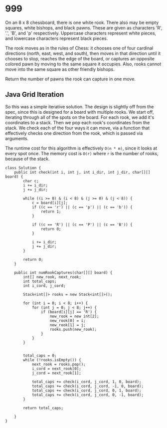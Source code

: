 # 999

On an 8 x 8 chessboard, there is one white rook.  There also may be empty squares, white bishops, and black pawns.  These are given as characters 'R', '.', 'B', and 'p' respectively. Uppercase characters represent white pieces, and lowercase characters represent black pieces.

The rook moves as in the rules of Chess: it chooses one of four cardinal directions (north, east, west, and south), then moves in that direction until it chooses to stop, reaches the edge of the board, or captures an opposite colored pawn by moving to the same square it occupies.  Also, rooks cannot move into the same square as other friendly bishops.

Return the number of pawns the rook can capture in one move.

## Java Grid Iteration

So this was a simple iterative solution. The design is slightly off from the spec, since this is designed for a board with multiple rooks. We start off, iterating through all of the spots on the board. For each rook, we add it's coordinates to a stack. Then we pop each rook's coordinates from the stack. We check each of the four ways it can move, via a function that effectively checks one direction from the rook, which is passed via arguments.

The runtime cost for this algorithm is effectively `O(n * m)`, since it looks at every spot once. The memory cost is `O(r)` where `r` is the number of rooks, because of the stack.

```
class Solution {
    public int check(int i, int j, int i_dir, int j_dir, char[][] board) {
        char c;
        i += i_dir;
        j += j_dir;
              
        while ((i >= 0) & (i < 8) & (j >= 0) & (j < 8)) {
            c = board[i][j];
            if ((c == 'r') || (c == 'p') || (c == 'b')) {
                return 1;
            }
            
            if ((c == 'R') || (c == 'P') || (c == 'B')) {
                return 0;
            }
            
            i += i_dir;
            j += j_dir;
        }
        
        return 0;
    }
    
    public int numRookCaptures(char[][] board) {
        int[] new_rook, next_rook;
        int total_caps;
        int i_cord, j_cord;
        
        Stack<int[]> rooks = new Stack<int[]>();
        
        for (int i = 0; i < 8; i++) {
            for (int j = 0; j < 8; j++) {
                if (board[i][j] == 'R') {
                    new_rook = new int[2];
                    new_rook[0] = i;
                    new_rook[1] = j;
                    rooks.push(new_rook);
                }
            }
        }
        
        
        total_caps = 0;
        while (!rooks.isEmpty()) {
            next_rook = rooks.pop();
            i_cord = next_rook[0];
            j_cord = next_rook[1];
            
            total_caps += check(i_cord, j_cord, 1, 0, board);
            total_caps += check(i_cord, j_cord, -1, 0, board);
            total_caps += check(i_cord, j_cord, 0, 1, board);
            total_caps += check(i_cord, j_cord, 0, -1, board);
        }
        
        return total_caps;
        
    }
}
```
